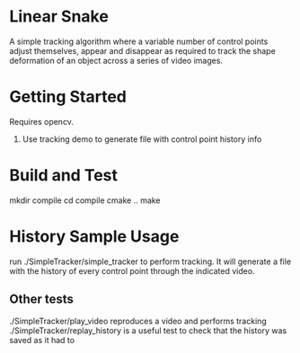 # Linear Snake
A simple tracking algorithm where a variable number of control points adjust themselves, appear and disappear as required to track the shape deformation of an object across a series of video images.

# Getting Started
Requires opencv.
1.	Use tracking demo to generate file with control point history info

# Build and Test
mkdir compile
cd compile
cmake ..
make

# History Sample Usage
run ./SimpleTracker/simple_tracker to perform tracking.  It will generate a file with the history of every control point through the indicated video.

## Other tests
./SimpleTracker/play_video reproduces a video and performs tracking
./SimpleTracker/replay_history is a useful test to check that the history was saved as it had to